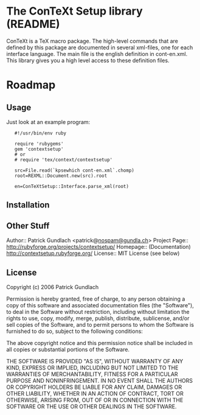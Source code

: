 # The ConTeXt Setup library (README)

ConTeXt is a TeX macro package. The high-level commands that are defined
by this package are documented in several xml-files, one for each interface
language. The main file is the english definition in cont-en.xml. This library
gives you a high level access to these definition files.

#  Roadmap

##  Usage

Just look at an example program:

```
   #!/usr/bin/env ruby

   require 'rubygems'
   gem 'contextsetup'
   # or
   # require 'tex/context/contextsetup'

   src=File.read(`kpsewhich cont-en.xml`.chomp)
   root=REXML::Document.new(src).root

   en=ConTeXtSetup::Interface.parse_xml(root)
```

##  Installation

## Other Stuff

Author:: Patrick Gundlach <patrick@nospam@gundla.ch>
Project Page::  http://rubyforge.org/projects/contextsetup/
Homepage:: (Documentation) http://contextsetup.rubyforge.org/
License:: MIT License (see below)

##  License
Copyright (c) 2006 Patrick Gundlach

Permission is hereby granted, free of charge, to any person
obtaining a copy of this software and associated documentation
files (the "Software"), to deal in the Software without
restriction, including without limitation the rights to use, copy,
modify, merge, publish, distribute, sublicense, and/or sell copies
of the Software, and to permit persons to whom the Software is
furnished to do so, subject to the following conditions:

The above copyright notice and this permission notice shall be
included in all copies or substantial portions of the Software.

THE SOFTWARE IS PROVIDED "AS IS", WITHOUT WARRANTY OF ANY KIND,
EXPRESS OR IMPLIED, INCLUDING BUT NOT LIMITED TO THE WARRANTIES OF
MERCHANTABILITY, FITNESS FOR A PARTICULAR PURPOSE AND
NONINFRINGEMENT. IN NO EVENT SHALL THE AUTHORS OR COPYRIGHT
HOLDERS BE LIABLE FOR ANY CLAIM, DAMAGES OR OTHER LIABILITY,
WHETHER IN AN ACTION OF CONTRACT, TORT OR OTHERWISE, ARISING FROM,
OUT OF OR IN CONNECTION WITH THE SOFTWARE OR THE USE OR OTHER
DEALINGS IN THE SOFTWARE.
